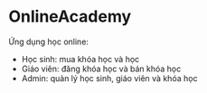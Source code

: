 # OnlineAcademy

Ứng dụng học online:
- Học sinh: mua khóa học và học
- Giáo viên: đăng khóa học và bán khóa học
- Admin: quản lý học sinh, giáo viên và khóa học
